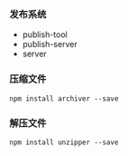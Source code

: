 
### 发布系统
- publish-tool
- publish-server
- server


### 压缩文件

```
npm install archiver --save
```

### 解压文件

```
npm install unzipper --save
```